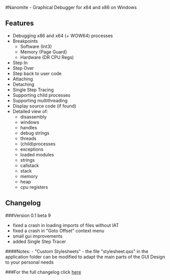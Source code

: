 #Nanomite - Graphical Debugger for x64 and x86 on Windows

## Features
- Debugging x86 and x64 (+ WOW64) processes
- Breakpoints
    - Software (Int3)
	- Memory (Page Guard)
	- Hardware (DR CPU Regs)
- Step In
- Step Over
- Step back to user code
- Attaching
- Detaching
- Single Step Tracing
- Supporting child processes
- Supporting multithreading
- Display source code (if found)
- Detailed view of:
	- disassembly
	- windows
	- handles
	- debug strings
	- threads
	- (child)processes
	- exceptions
	- loaded modules
	- strings
	- callstack
	- stack
	- memory
	- heap
	- cpu registers

## Changelog
###Version 0.1 beta 9
+ fixed a crash in loading imports of files without IAT
+ fixed a crash in "Goto Offset" context menu
+ small gui improvements
+ added Single Step Tracer

####Notes:
	- "Custom Stylesheets"
		- the file "stylesheet.qss" in the application folder can be modified to adapt the main parts of the 
		  GUI Design to your personal needs


###For the full changelog click [here](https://github.com/zer0fl4g/Nanomite/blob/master/changelog.md)